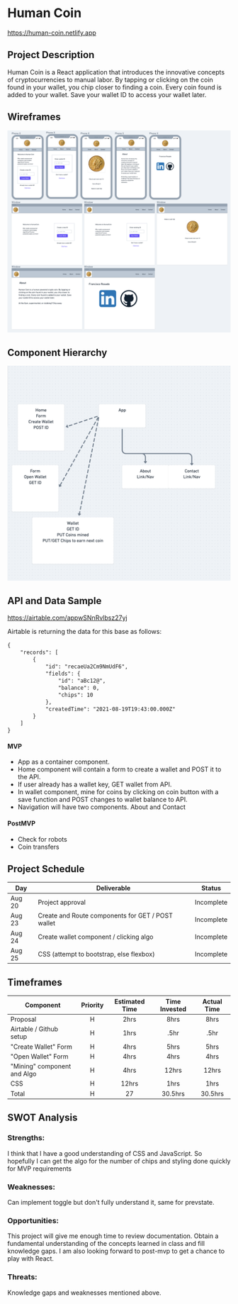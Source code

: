 # Human Coin

https://human-coin.netlify.app

## Project Description

Human Coin is a React application that introduces the innovative concepts of cryptocurrencies to manual labor. By tapping or clicking on the coin found in your wallet, you chip closer to finding a coin. Every coin found is added to your wallet. Save your wallet ID to access your wallet later.

## Wireframes



![imageAlt](./wireframe.png)

## Component Hierarchy

![imageAlt](./component_hierarchy.png)

## API and Data Sample

https://airtable.com/appwSNnRvlbsz27yj

Airtable is returning the data for this base as follows:

```
{
    "records": [
        {
            "id": "recaeUa2Cm9NmUdF6",
            "fields": {
                "id": "aBc12@",
                "balance": 0,
                "chips": 10
            },
            "createdTime": "2021-08-19T19:43:00.000Z"
        }
    ]
}

```

#### MVP

- App as a container component.
- Home component will contain a form to create a wallet and POST it to the API.
- If user already has a wallet key, GET wallet from API.
- In wallet component, mine for coins by clicking on coin button with a save function and POST changes to wallet balance to API.
- Navigation will have two components. About and Contact


#### PostMVP

- Check for robots
- Coin transfers

## Project Schedule

| Day      | Deliverable                                      | Status   |
| -------- | ------------------------------------------------ | -------- |
| Aug 20   | Project approval                                 | Incomplete |
| Aug 23   | Create and Route components for GET / POST wallet| Incomplete |
| Aug 24   | Create wallet component / clicking algo          | Incomplete |
| Aug 25   | CSS (attempt to bootstrap, else flexbox)         | Incomplete |

## Timeframes

| Component                 | Priority | Estimated Time | Time Invested | Actual Time |
| ------------------------- | :------: | :------------: | :-----------: | :---------: |
| Proposal                  |    H     |      2hrs      |     8hrs      |    8hrs     |
| Airtable / Github setup   |    H     |     1hrs       |      .5hr     |     .5hr    |
| "Create Wallet" Form      |    H     |      4hrs      |     5hrs      |    5hrs     |
| "Open Wallet" Form        |    H     |      4hrs      |     4hrs      |    4hrs     |
| "Mining" component and Algo|    H    |      4hrs      |     12hrs      |    12hrs     |
| CSS                       |    H     |     12hrs      |     1hrs      |    1hrs     |
| Total                     |    H     |    27          |     30.5hrs     |    30.5hrs    |

## SWOT Analysis

### Strengths:

I think that I have a good understanding of CSS and JavaScript. So hopefully I can get the algo for the number of chips and styling done quickly for MVP requirements

### Weaknesses:

Can implement toggle but don't fully understand it, same for prevstate.

### Opportunities:

This project will give me enough time to review documentation. Obtain a fundamental understanding of the concepts learned in class and fill knowledge gaps. I am also looking forward to post-mvp to get a chance to play with React.

### Threats:

Knowledge gaps and weaknesses mentioned above.
